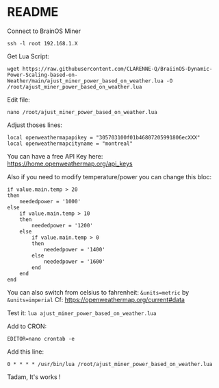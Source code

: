# README

Connect to BrainOS Miner
```
ssh -l root 192.168.1.X
```

Get Lua Script:
```
wget https://raw.githubusercontent.com/CLARENNE-Q/BraiinOS-Dynamic-Power-Scaling-based-on-Weather/main/ajust_miner_power_based_on_weather.lua -O /root/ajust_miner_power_based_on_weather.lua
```

Edit file:
```
nano /root/ajust_miner_power_based_on_weather.lua
```

Adjust thoses lines:
```
local openweathermapapikey = "305703100f01b46807205991806ecXXX"
local openweathermapcityname = "montreal"
```
You can have a free API Key here: https://home.openweathermap.org/api_keys


Also if you need to modify temperature/power you can change this bloc:
```
if value.main.temp > 20
then
	neededpower = '1000'
else
	if value.main.temp > 10
	then
		neededpower = '1200'
	else
		if value.main.temp > 0
		then
			neededpower = '1400'
		else
			neededpower = '1600'
		end
	end
end
```
You can also switch from celsius to fahrenheit: `&units=metric` by `&units=imperial` Cf: https://openweathermap.org/current#data


Test it:
```lua ajust_miner_power_based_on_weather.lua```

Add to CRON:
```
EDITOR=nano crontab -e
```

Add this line:
```
0 * * * * /usr/bin/lua /root/ajust_miner_power_based_on_weather.lua
```

Tadam, It's works !
